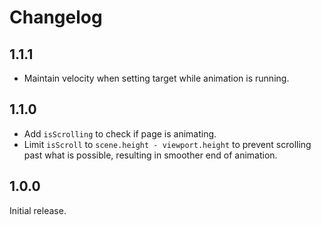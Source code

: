 # Changelog

## 1.1.1
* Maintain velocity when setting target while animation is running.

## 1.1.0
* Add `isScrolling` to check if page is animating.
* Limit `isScroll` to `scene.height - viewport.height` to prevent scrolling past what is possible, resulting in smoother end of animation.

## 1.0.0
Initial release.
